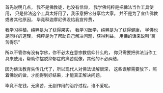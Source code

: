 首先说明几点，
我不是佛教徒，也没有信仰，
我学佛纯粹是把佛法当作工具使用，
只是佛法这个工具太好用了，我乐意把它分享给大家，
并不是为了宣传佛教或者其他原因，
毕竟释迦摩尼佛没给我宣传费，

我学习种植，纯粹是为了获得果实，
我学习医学，纯粹是为了获得健康，
学佛也是同样的道理，
纯粹是为了帮助自己解决问题，获得利益，
用佛的话来说叫“离苦得乐”

所以不管你有没有学佛，你不必太在意宗教信仰什么的，
你只需要把佛法当作工具来使用，帮助你摆脱抑郁症的痛苦就像，其他的不必纠结，

因为佛法教育失传几代了，所以现代人对佛法误解很深，
这些误解需要放下，照着佛说的做，才能得到好结果，才能真正解决问题。

毕竟不花钱，无痛苦，无副作用的治疗过程，谁不爱呢。